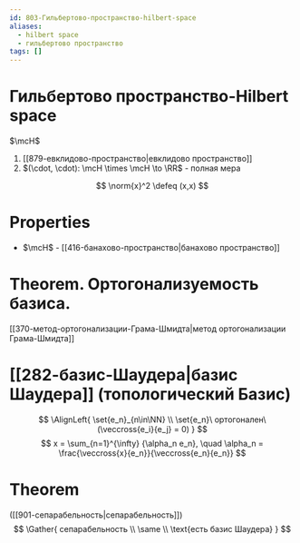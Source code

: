 ```yaml
---
id: 803-Гильбертово-пространство-hilbert-space
aliases:
  - hilbert space
  - гильбертово пространство
tags: []
---
```


# Гильбертово пространство-Hilbert space
$\mcH$
1. [[879-евклидово-пространство|евклидово пространство]]
2. $(\cdot, \cdot): \mcH \times \mcH \to \RR$ - полная мера 

$$
\norm{x}^2 \defeq (x,x)
$$

# Properties
- $\mcH$ - [[416-банахово-пространство|банахово пространство]]

# Theorem. Ортогонализуемость базиса.
[[370-метод-ортогонализации-Грама-Шмидта|метод ортогонализации Грама-Шмидта]]

# [[282-базис-Шаудера|базис Шаудера]] (топологический Базис)
$$
\AlignLeft{
\set{e_n}_{n\in\NN} \\
\set{e_n}\ ортогоналeн\ (\veccross{e_i}{e_j} = 0)
}
$$
$$
x = \sum_{n=1}^{\infty} {\alpha_n e_n}, \quad \alpha_n = \frac{\veccross{x}{e_n}}{\veccross{e_n}{e_n}}
$$

# Theorem
([[901-сепарабельность|сепарабельность]])
$$
\Gather{
сепарабельность \\
\same \\
\text{есть базис Шаудера}
}
$$
